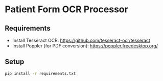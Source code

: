 # Patient Form OCR Processor

## Requirements
- Install Tesseract OCR: https://github.com/tesseract-ocr/tesseract
- Install Poppler (for PDF conversion): https://poppler.freedesktop.org/

## Setup
```bash
pip install -r requirements.txt